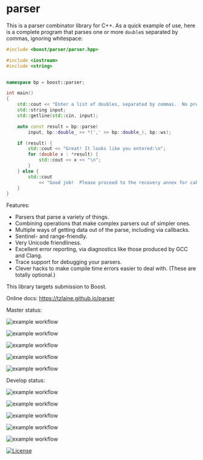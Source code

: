 # parser

This is a parser combinator library for C++.  As a quick example of use, here
is a complete program that parses one or more `double`s separated by commas,
ignoring whitespace:

```c++
#include <boost/parser/parser.hpp>

#include <iostream>
#include <string>


namespace bp = boost::parser;

int main()
{
    std::cout << "Enter a list of doubles, separated by commas.  No pressure. ";
    std::string input;
    std::getline(std::cin, input);

    auto const result = bp::parse(
        input, bp::double_ >> *(',' >> bp::double_), bp::ws);

    if (result) {
        std::cout << "Great! It looks like you entered:\n";
        for (double x : *result) {
            std::cout << x << "\n";
        }
    } else {
        std::cout
            << "Good job!  Please proceed to the recovery annex for cake.\n";
    }
}
```

Features:

- Parsers that parse a variety of things.
- Combining operations that make complex parsers out of simpler ones.
- Multiple ways of getting data out of the parse, including via callbacks.
- Sentinel- and range-friendly.
- Very Unicode friendliness.
- Excellent error reporting, via diagnostics like those produced by GCC and Clang.
- Trace support for debugging your parsers.
- Clever hacks to make compile time errors easier to deal with.  (These are totally optional.)

This library targets submission to Boost.

Online docs: https://tzlaine.github.io/parser

Master status:

![example workflow](https://github.com/tzlaine/parser/actions/workflows/ubuntu-20.04.yml/badge.svg?branch=master)

![example workflow](https://github.com/tzlaine/parser/actions/workflows/ubuntu-22.04.yml/badge.svg?branch=master)

![example workflow](https://github.com/tzlaine/parser/actions/workflows/windows-2019.yml/badge.svg?branch=master)

![example workflow](https://github.com/tzlaine/parser/actions/workflows/windows-2022.yml/badge.svg?branch=master)

![example workflow](https://github.com/tzlaine/parser/actions/workflows/macos-12.yml/badge.svg?branch=master)

Develop status:

![example workflow](https://github.com/tzlaine/parser/actions/workflows/ubuntu-20.04.yml/badge.svg?branch=develop)

![example workflow](https://github.com/tzlaine/parser/actions/workflows/ubuntu-22.04.yml/badge.svg?branch=develop)

![example workflow](https://github.com/tzlaine/parser/actions/workflows/windows-2019.yml/badge.svg?branch=develop)

![example workflow](https://github.com/tzlaine/parser/actions/workflows/windows-2022.yml/badge.svg?branch=develop)

![example workflow](https://github.com/tzlaine/parser/actions/workflows/macos-12.yml/badge.svg?branch=develop)

[![License](https://img.shields.io/badge/license-boost-brightgreen.svg)](LICENSE_1_0.txt)

